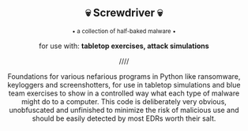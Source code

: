 <div align="center">
  <h2>💀 Screwdriver 💀</h2>
  <sup>• a collection of half-baked malware •</sup>
  
  for use with: <b>tabletop exercises, attack simulations</b>

////

Foundations for various nefarious programs in Python like ransomware, keyloggers and screenshotters, for use in tabletop simulations and blue team exercises to show in a controlled way what each type of malware might do to a computer. This code is deliberately very obvious, unobfuscated and unfinished to minimize the risk of malicious use and should be easily detected by most EDRs worth their salt.

</div>
